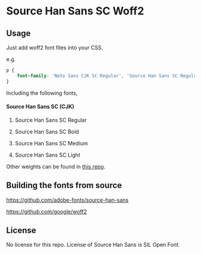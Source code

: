 Source Han Sans SC Woff2
=================================

## Usage

Just add woff2 font files into your CSS.

e.g.

```css
p {
    font-family: 'Noto Sans CJK SC Regular', 'Source Han Sans SC Regular', url('/path/to/SourceHanSansSC-Regular.woff2') format('woff2');
}
```

Including the following fonts,

#### Source Han Sans SC (CJK)

1. Source Han Sans SC Regular

1. Source Han Sans SC Bold

1. Source Han Sans SC Medium

1. Source Han Sans SC Light

Other weights can be found in [this repo](https://github.com/magiclen/source-han-sans-sc-woff2-extra).

## Building the fonts from source

https://github.com/adobe-fonts/source-han-sans

https://github.com/google/woff2

## License

No license for this repo. License of Source Han Sans is SIL Open Font.